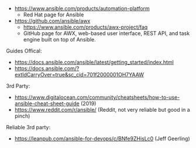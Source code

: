 * https://www.ansible.com/products/automation-platform
  * Red Hat page for Ansible
* https://github.com/ansible/awx
  * https://www.ansible.com/products/awx-project/faq
  * GitHub page for AWX, web-based user interface, REST API, and task engine built on top of Ansible.



Guides Offical:
* https://docs.ansible.com/ansible/latest/getting_started/index.html
* https://docs.ansible.com/?extIdCarryOver=true&sc_cid=701f2000001OH7YAAW

3rd Party:
* https://www.digitalocean.com/community/cheatsheets/how-to-use-ansible-cheat-sheet-guide (2019)
* https://www.reddit.com/r/ansible/ (Reddit, not very reliable but good in a pinch)


Reliable 3rd party:
* https://leanpub.com/ansible-for-devops/c/BNfe9ZHisLc0 (Jeff Geerling)
